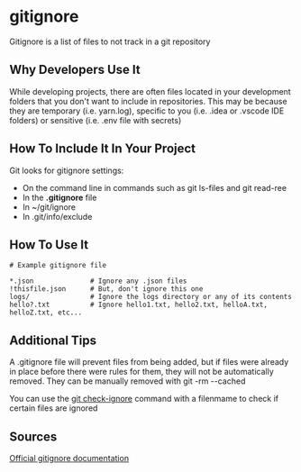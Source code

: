 # gitignore

Gitignore is a list of files to not track in a git repository

## Why Developers Use It

While developing projects, there are often files located in your development folders that you don't want to include in repositories. This may be because they are temporary (i.e. yarn.log), specific to you (i.e. .idea or .vscode IDE folders) or sensitive (i.e. .env file with secrets)

## How To Include It In Your Project

Git looks for gitignore settings:

- On the command line in commands such as git ls-files and git read-ree
- In the **.gitignore** file
- In ~/git/ignore
- In .git/info/exclude

## How To Use It

    # Example gitignore file
   
    *.json              # Ignore any .json files
    !thisfile.json      # But, don't ignore this one
    logs/               # Ignore the logs directory or any of its contents
    hello?.txt          # Ignore hello1.txt, hello2.txt, helloA.txt, helloZ.txt, etc...

## Additional Tips

A .gitignore file will prevent files from being added, but if files were already in place before
there were rules for them, they will not be automatically removed. They can be manually removed with git -rm --cached

You can use the [git check-ignore](https://git-scm.com/docs/git-check-ignore) command with a filenmame to check if certain files are ignored

## Sources
[Official gitignore documentation](https://git-scm.com/docs/gitignore)